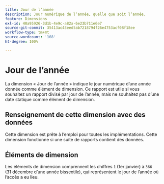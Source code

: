 ```yaml
---
title: Jour de l’année
description: Jour numérique de l’année, quelle que soit l’année.
feature: Dimensions
exl-id: 40a95926-3d1b-4e9c-a82a-6e23b711e6e7
source-git-commit: 35413ac43eed5ab7218794f26e4753acf08f18ee
workflow-type: tm+mt
source-wordcount: '108'
ht-degree: 100%

---
```


# Jour de l’année

La dimension « Jour de l’année » indique le jour numérique d’une année donnée comme élément de dimension. Ce rapport est utile si vous souhaitez un rapport divisé par jour de l’année, mais ne souhaitez pas d’une date statique comme élément de dimension.

## Renseignement de cette dimension avec des données

Cette dimension est prête à l’emploi pour toutes les implémentations. Cette dimension fonctionne si une suite de rapports contient des données.

## Éléments de dimension

Les éléments de dimension comprennent les chiffres `1` (1er janvier) à `366` (31 décembre d’une année bissextile), qui représentent le jour de l’année où l’accès a eu lieu.
